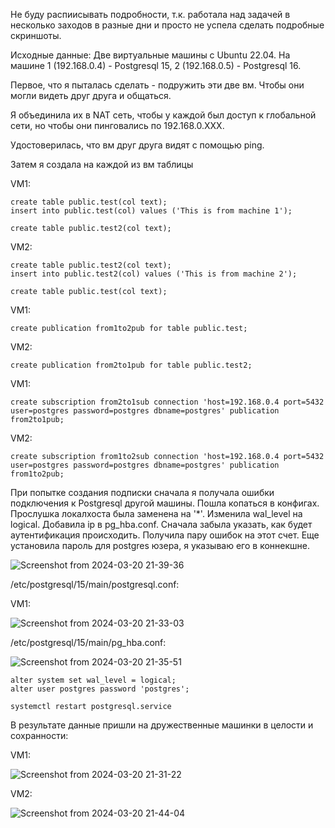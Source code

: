 Не буду распиисывать подробности, т.к. работала над задачей в несколько заходов в разные дни и просто не успела сделать подробные скриншоты.

Исходные данные:
Две виртуальные машины с Ubuntu 22.04. На машине 1 (192.168.0.4) - Postgresql 15, 2 (192.168.0.5) - Postgresql 16.

Первое, что я пыталась сделать - подружить эти две вм. Чтобы они могли видеть друг друга и общаться.

Я объединила их в NAT сеть, чтобы у каждой был доступ к глобальной сети, но чтобы они пинговались по 192.168.0.ХХХ.


Удостоверилась, что вм друг друга видят с помощью ping.


Затем я создала на каждой из вм таблицы

VM1:
~~~
create table public.test(col text);
insert into public.test(col) values ('This is from machine 1');

create table public.test2(col text);
~~~

VM2:
~~~
create table public.test2(col text);
insert into public.test2(col) values ('This is from machine 2');

create table public.test(col text);
~~~

VM1:
~~~
create publication from1to2pub for table public.test;
~~~

VM2:
~~~
create publication from2to1pub for table public.test2;
~~~

VM1:
~~~
create subscription from2to1sub connection 'host=192.168.0.4 port=5432 user=postgres password=postgres dbname=postgres' publication from2to1pub;
~~~

VM2:
~~~
create subscription from1to2sub connection 'host=192.168.0.4 port=5432 user=postgres password=postgres dbname=postgres' publication from1to2pub;
~~~

При попытке создания подписки сначала я получала ошибки подключения к Postgresql другой машины.
Пошла копаться в конфигах. Прослушка локалхоста была заменена на '*'.
Изменила wal_level на logical.
Добавила ip в pg_hba.conf. Сначала забыла указать, как будет аутентификация происходить. Получила пару ошибок на этот счет.
Еще установила пароль для postgres юзера, я указываю его в коннекшне.

![Screenshot from 2024-03-20 21-39-36](https://github.com/marinesque/otus_postgresql/assets/97790878/e9302817-ccc2-4e17-aa79-bee1ee1c972f)

/etc/postgresql/15/main/postgresql.conf:

VM1:

![Screenshot from 2024-03-20 21-33-03](https://github.com/marinesque/otus_postgresql/assets/97790878/4c6f6ab4-682d-4646-8aac-467afb885fd9)

/etc/postgresql/15/main/pg_hba.conf:

![Screenshot from 2024-03-20 21-35-51](https://github.com/marinesque/otus_postgresql/assets/97790878/46665924-1282-44d3-9abe-cbe2163a1bcb)

~~~
alter system set wal_level = logical;
alter user postgres password 'postgres';
~~~

~~~
systemctl restart postgresql.service
~~~

В результате данные пришли на дружественные машинки в целости и сохранности:

VM1:

![Screenshot from 2024-03-20 21-31-22](https://github.com/marinesque/otus_postgresql/assets/97790878/499c9154-e24a-4494-a6f5-2a57bd6ac7a5)

VM2:

![Screenshot from 2024-03-20 21-44-04](https://github.com/marinesque/otus_postgresql/assets/97790878/34ae2e9f-97e7-4215-8e99-c5cafc314deb)

